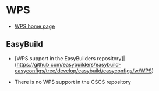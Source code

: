 # WPS

* [WPS home page](https://www.mmm.ucar.edu/weather-research-and-forecasting-model)

## EasyBuild

  * [WPS support in the EasyBuilders repository]|(https://github.com/easybuilders/easybuild-easyconfigs/tree/develop/easybuild/easyconfigs/w/WPS)

  * There is no WPS support in the CSCS repository